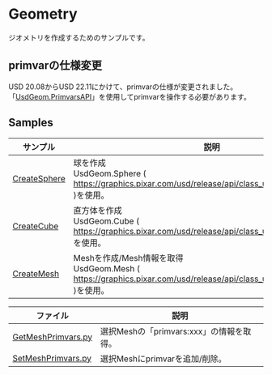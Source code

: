 # Geometry

ジオメトリを作成するためのサンプルです。     

## primvarの仕様変更

USD 20.08からUSD 22.11にかけて、primvarの仕様が変更されました。     
「[UsdGeom.PrimvarsAPI](https://openusd.org/release/api/class_usd_geom_primvars_a_p_i.html)」を使用してprimvarを操作する必要があります。    
     
## Samples

|サンプル|説明|     
|---|---|     
|[CreateSphere](./CreateSphere)|球を作成<br>UsdGeom.Sphere ( https://graphics.pixar.com/usd/release/api/class_usd_geom_sphere.html )を使用。|    
|[CreateCube](./CreateCube)|直方体を作成<br>UsdGeom.Cube ( https://graphics.pixar.com/usd/release/api/class_usd_geom_cube.html )を使用。|    
|[CreateMesh](./CreateMesh)|Meshを作成/Mesh情報を取得<br>UsdGeom.Mesh ( https://graphics.pixar.com/usd/release/api/class_usd_geom_mesh.html )を使用。|    

|ファイル|説明|     
|---|---|     
|[GetMeshPrimvars.py](./GetMeshPrimvars.py)|選択Meshの「primvars:xxx」の情報を取得。|    
|[SetMeshPrimvars.py](./SetMeshPrimvars.py)|選択Meshにprimvarを追加/削除。|    


